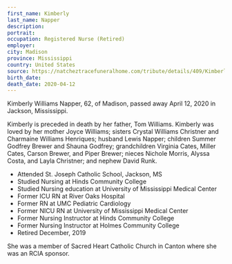 ```yaml
---
first_name: Kimberly
last_name: Napper
description: 
portrait: 
occupation: Registered Nurse (Retired)
employer: 
city: Madison
province: Mississippi
country: United States
source: https://natcheztracefuneralhome.com/tribute/details/409/Kimberly-Napper/obituary.html
birth_date: 
death_date: 2020-04-12
---
```


Kimberly Williams Napper, 62, of Madison, passed away April 12, 2020 in Jackson, Mississippi.

Kimberly is preceded in death by her father, Tom Williams.  Kimberly was loved by her mother Joyce Williams; sisters Crystal Williams Christner and Charmaine Williams Henriques; husband Lewis Napper; children Summer Godfrey Brewer and Shauna Godfrey; grandchildren Virginia Cates, Miller Cates, Carson Brewer, and Piper Brewer; nieces Nichole Morris, Alyssa Costa, and Layla Christner; and nephew David Runk.

- Attended St. Joseph Catholic School, Jackson, MS
- Studied Nursing at Hinds Community College
- Studied Nursing education at University of Mississippi Medical Center
- Former ICU RN at River Oaks Hospital
- Former RN at UMC Pediatric Cardiology
- Former NICU RN at University of Mississippi Medical Center
- Former Nursing Instructor at Hinds Community College
- Former Nursing Instructor at Holmes Community College
- Retired December, 2019

She was a member of Sacred Heart Catholic Church in Canton where she was an RCIA sponsor.
